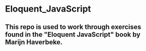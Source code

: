 # Eloquent_JavaScript

<h2> This repo is used to work through exercises found in the "Eloquent JavaScript" book by Marijn Haverbeke.</h2>

